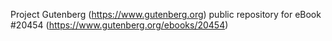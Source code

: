 Project Gutenberg (https://www.gutenberg.org) public repository for eBook #20454 (https://www.gutenberg.org/ebooks/20454)
